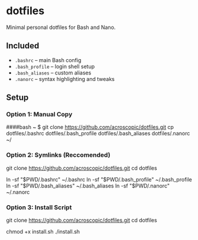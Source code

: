 # dotfiles

Minimal personal dotfiles for Bash and Nano.

## Included

- `.bashrc` – main Bash config  
- `.bash_profile` – login shell setup  
- `.bash_aliases` – custom aliases  
- `.nanorc` – syntax highlighting and tweaks  

## Setup

### Option 1: Manual Copy

####bash ~ $
git clone https://github.com/acroscopic/dotfiles.git
cp dotfiles/.bashrc dotfiles/.bash_profile dotfiles/.bash_aliases dotfiles/.nanorc ~/

### Option 2: Symlinks (Reccomended)

git clone https://github.com/acroscopic/dotfiles.git
cd dotfiles

ln -sf "$PWD/.bashrc" ~/.bashrc
ln -sf "$PWD/.bash_profile" ~/.bash_profile
ln -sf "$PWD/.bash_aliases" ~/.bash_aliases
ln -sf "$PWD/.nanorc" ~/.nanorc

### Option 3: Install Script

git clone https://github.com/acroscopic/dotfiles.git
cd dotfiles

chmod +x install.sh
./install.sh
